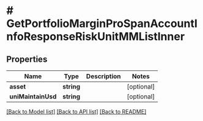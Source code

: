 # # GetPortfolioMarginProSpanAccountInfoResponseRiskUnitMMListInner

## Properties

Name | Type | Description | Notes
------------ | ------------- | ------------- | -------------
**asset** | **string** |  | [optional]
**uniMaintainUsd** | **string** |  | [optional]

[[Back to Model list]](../../README.md#models) [[Back to API list]](../../README.md#endpoints) [[Back to README]](../../README.md)
